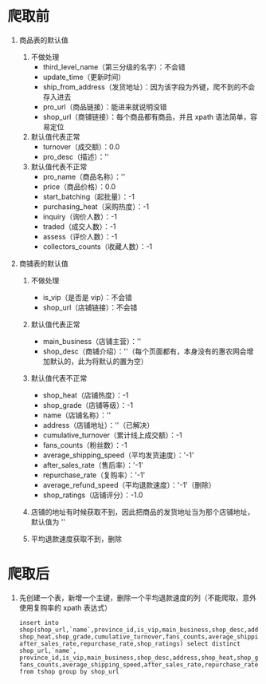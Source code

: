 # 爬取前
1. 商品表的默认值

	1. 不做处理
		+ third_level_name（第三分级的名字）：不会错
		+ update_time（更新时间）
		+ ship_from_address（发货地址）：因为该字段为外键，爬不到的不会存入进去
		+ pro_url（商品链接）：能进来就说明没错
		+ shop_url（商铺链接）：每个商品都有商品，并且 xpath 语法简单，容易定位
	2. 默认值代表正常
		+ turnover（成交额）：0.0
		+ pro_desc（描述）：''
	3. 默认值代表不正常
		+ pro_name（商品名称）：''		
		+ price（商品价格）：0.0
		+ start_batching（起批量）：-1
		+ purchasing_heat（采购热度）：-1
		+ inquiry（询价人数）：-1
		+ traded（成交人数）：-1
		+ assess（评价人数）：-1
		+ collectors_counts（收藏人数）：-1

2. 商铺表的默认值
	1. 不做处理
		+ is_vip（是否是 vip）：不会错
		+ shop_url（店铺链接）：不会错
	
	2. 默认值代表正常
		+ main_business（店铺主营）：''
		+ shop_desc（商铺介绍）：''（每个页面都有，本身没有的惠农网会增加默认的，此为将默认的置为空）
	3. 默认值代表不正常
		+ shop_heat（店铺热度）：-1
		+ shop_grade（店铺等级）：-1
		+ name（店铺名称）：''
		+ address（店铺地址）：''（已解决）
		+ cumulative_turnover（累计线上成交额）：-1
		+ fans_counts（粉丝数）：-1
		+ average_shipping_speed（平均发货速度）：'-1'
		+ after_sales_rate（售后率）：'-1'
		+ repurchase_rate（复购率）：'-1'
		+ average_refund_speed（平均退款速度）：'-1'（删除）
		+ shop_ratings（店铺评分）：-1.0
	4. 店铺的地址有时候获取不到，因此把商品的发货地址当为那个店铺地址，默认值为 ''
	5. 平均退款速度获取不到，删除









# 爬取后
1. 先创建一个表，新增一个主键，删除一个平均退款速度的列（不能爬取，意外使用复购率的 xpath 表达式）  

	```
	insert into shop(shop_url,`name`,province_id,is_vip,main_business,shop_desc,address,
	shop_heat,shop_grade,cumulative_turnover,fans_counts,average_shipping_speed,
	after_sales_rate,repurchase_rate,shop_ratings) select distinct shop_url,`name`,
	province_id,is_vip,main_business,shop_desc,address,shop_heat,shop_grade,cumulative_turnover,
	fans_counts,average_shipping_speed,after_sales_rate,repurchase_rate,shop_ratings
	from tshop group by shop_url
	```